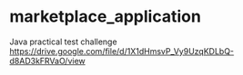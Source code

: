 # marketplace_application

Java practical test challenge https://drive.google.com/file/d/1X1dHmsvP_Vy9UzqKDLbQ-d8AD3kFRVaO/view
